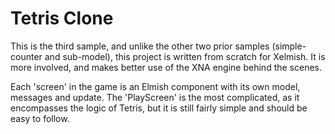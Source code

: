﻿# Tetris Clone

This is the third sample, and unlike the other two prior samples (simple-counter and sub-model), this project is written from scratch for Xelmish. It is more involved, and makes better use of the XNA engine behind the scenes.

Each 'screen' in the game is an Elmish component with its own model, messages and update. The 'PlayScreen' is the most complicated, as it encompasses the logic of Tetris, but it is still fairly simple and should be easy to follow.